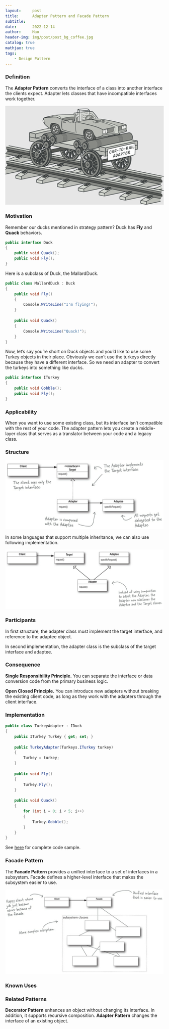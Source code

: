 ```yaml
---
layout:     post
title:      Adapter Pattern and Facade Pattern
subtitle:   
date:       2022-12-14
author:     Hao
header-img: img/post/post_bg_coffee.jpg
catalog: true
mathjax: true
tags:
    - Design Pattern
---
```


### Definition

The **Adapter Pattern** converts the interface of a class into another interface the clients expect. Adapter lets classes that have incompatible interfaces work together.

![img](/img/DesignPattern/adapter_motivation.png)

### Motivation

Remember our ducks mentioned in strategy pattern? Duck has **Fly** and **Quack** behaviors.
```c#
public interface Duck 
{
    public void Quack();
    public void Fly();
}
```

Here is a subclass of Duck, the MallardDuck.

```c#
public class MallardDuck : Duck
{
    public void Fly()
    {
        Console.WriteLine("I'm flying!");
    }

    public void Quack()
    {
        Console.WriteLine("Quack!");
    }
}
```
Now, let’s say you’re short on Duck objects and you’d like to use some Turkey objects in their place. Obviously we can’t use the turkeys directly because they have a different interface. So we need an adapter to convert the turkeys into something like ducks.
```c#
public interface ITurkey
{
    public void Gobble();
    public void Fly();
}
```

### Applicability

When you want to use some existing class, but its interface isn’t compatible with the rest of your code. The adapter pattern lets you create a middle-layer class that serves as a translator between your code and a legacy class.

### Structure

![img](/img/DesignPattern/adapter.png)

In some languages that support multiple inheritance, we can also use following implementation.

![img](/img/DesignPattern/adapter2.png)

### Participants

In first structure, the adapter class must implement the target interface, and reference to the adaptee object. 

In second implementation, the adapter class is the subclass of the target interface and adaptee.

### Consequence

**Single Responsibility Principle.** You can separate the interface or data conversion code from the primary business logic.

**Open Closed Principle.** You can introduce new adapters without breaking the existing client code, as long as they work with the adapters through the client interface.

### Implementation

```c#
public class TurkeyAdapter : IDuck
{
    public ITurkey Turkey { get; set; }

    public TurkeyAdapter(Turkeys.ITurkey turkey)
    {
        Turkey = turkey;
    }
    
    public void Fly()
    {
        Turkey.Fly();
    }

    public void Quack()
    {
        for (int i = 0; i < 5; i++)
        {
            Turkey.Gobble();
        }
    }
}
```

See [here](https://github.com/haozhangms/Head-First-Design-Pattern/tree/main/AdapterPattern) for complete code sample.

### Facade Pattern

The **Facade Pattern** provides a unified interface to a set of interfaces in a subsystem. Facade defines a higher-level interface that makes the subsystem easier to use.

![img](/img/DesignPattern/facade.png)

### Known Uses


### Related Patterns

**Decorator Pattern** enhances an object without changing its interface. In addition, it supports recursive composition. **Adapter Pattern** changes the interface of an existing object.

